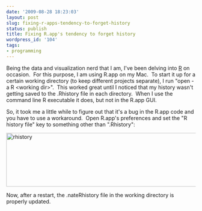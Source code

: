 ```yaml
---
date: '2009-08-28 18:23:03'
layout: post
slug: fixing-r-apps-tendency-to-forget-history
status: publish
title: Fixing R.app's tendency to forget history
wordpress_id: '104'
tags:
- programming
---
```


Being the data and visualization nerd that I am, I've been delving into <a href="http://www.r-project.org/">R</a> on occasion.  For this purpose, I am using R.app on my Mac.  To start it up for a certain working directory (to keep different projects separate), I run "open -a R &lt;working dir&gt;".  This worked great until I noticed that my history wasn't getting saved to the .Rhistory file in each directory.  When I use the command line R executable it does, but not in the R.app GUI.

So, it took me a little while to figure out that it's a bug in the R.app code and you have to use a workaround.  Open R.app's preferences and set the "R history file" key to something other than ".Rhistory":

<img class="alignnone size-full wp-image-105" title="rhistory" src="/uploads/2009/08/rhistory.png" alt="rhistory" width="519" height="143" />

Now, after a restart, the .nateRhistory file in the working directory is properly updated.